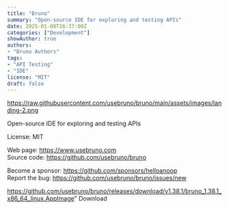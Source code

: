 ```yaml
---
title: "Bruno"
summary: "Open-source IDE for exploring and testing APIs"
date: 2025-01-08T16:37:00Z
categories: ["Development"]
showAuthor: true
authors:
- "Bruno Authors"
tags: 
- "API Testing"
- "IDE"
license: "MIT"
draft: false
---
```


https://raw.githubusercontent.com/usebruno/bruno/main/assets/images/landing-2.png

Open-source IDE for exploring and testing APIs

License: MIT

Web page: <https://www.usebruno.com>  
Source code: <https://github.com/usebruno/bruno>

Become a sponsor: <https://github.com/sponsors/helloanoop>  
Report the bug: <https://github.com/usebruno/bruno/issues/new>  

https://github.com/usebruno/bruno/releases/download/v1.38.1/bruno_1.38.1_x86_64_linux.AppImage" 
Download
